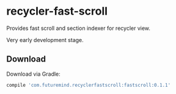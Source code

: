 # recycler-fast-scroll
Provides fast scroll and section indexer for recycler view.

Very early development stage.

Download
--------

Download via Gradle:
```groovy
compile 'com.futuremind.recyclerfastscroll:fastscroll:0.1.1'
```
